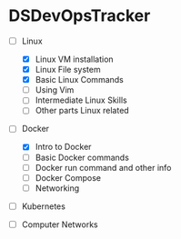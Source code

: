 # DSDevOpsTracker

- [ ] Linux
  - [x] Linux VM installation
  - [x] Linux File system
  - [x] Basic Linux Commands
  - [ ] Using Vim
  - [ ] Intermediate Linux Skills
  - [ ] Other parts Linux related
  
- [ ] Docker
  - [x] Intro to Docker
  - [ ] Basic Docker commands
  - [ ] Docker run command and other info
  - [ ] Docker Compose
  - [ ] Networking

- [ ] Kubernetes

- [ ] Computer Networks

